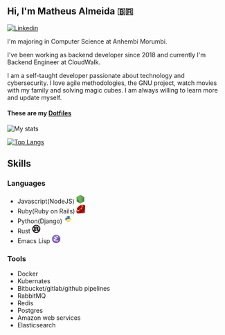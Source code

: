 ## Hi, I'm Matheus Almeida :brazil:
[![Linkedin](https://img.shields.io/badge/Matheus%20Almeida%20-blue?style=flat-square&logo=Linkedin&logoColor=white)](https://www.linkedin.com/in/matheus-m-almeida/)


I'm majoring in Computer Science at Anhembi Morumbi. 

I've been working as backend developer since 2018 and currently I'm Backend Engineer at CloudWalk.

I am a self-taught developer passionate about technology and cybersecurity.
I love agile methodologies, the GNU project, watch movies with my family and solving magic cubes.
I am always willing to learn more and update myself.

#### These are my [Dotfiles](https://github.com/math-almeida/dotfiles)

![My stats](https://github-readme-stats.vercel.app/api?username=math-almeida&theme=nord&show_icons=true)

[![Top Langs](https://github-readme-stats.vercel.app/api/top-langs/?username=math-almeida&layout=compact&theme=nord)](https://github.com/anuraghazra/github-readme-stats)


## Skills

### Languages

- Javascript(NodeJS) <img src="https://raw.githubusercontent.com/github/explore/80688e429a7d4ef2fca1e82350fe8e3517d3494d/topics/nodejs/nodejs.png" alt="nodejs logo" width="20" heigth="20">
- Ruby(Ruby on Rails) <img src="https://raw.githubusercontent.com/github/explore/80688e429a7d4ef2fca1e82350fe8e3517d3494d/topics/ruby/ruby.png" alt="ruby logo" width="20" height="20">
- Python(Django) <img src="https://raw.githubusercontent.com/github/explore/80688e429a7d4ef2fca1e82350fe8e3517d3494d/topics/python/python.png" alt="python logo" width="20" height="20">
- Rust <img src="https://raw.githubusercontent.com/github/explore/80688e429a7d4ef2fca1e82350fe8e3517d3494d/topics/rust/rust.png" alt="rust logo" width="20" height="20">
- Emacs Lisp <img src="https://raw.githubusercontent.com/github/explore/80688e429a7d4ef2fca1e82350fe8e3517d3494d/topics/emacs/emacs.png" alt="emacs lisp logo" width="20" height="20">

### Tools
- Docker
- Kubernates
- Bitbucket/gitlab/github pipelines
- RabbitMQ
- Redis
- Postgres
- Amazon web services
- Elasticsearch



<!---

- 👋 Hi, I’m @mathalmeidadev
- 👀 I’m interested in ...
- 🌱 I’m currently learning ...
- 💞️ I’m looking to collaborate on ...
- 📫 How to reach me ...

mathalmeidadev/mathalmeidadev is a ✨ special ✨ repository because its `README.md` (this file) appears on your GitHub profile.
You can click the Preview link to take a look at your changes.
--->
